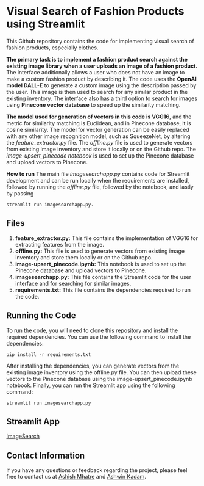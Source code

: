 # Visual Search of Fashion Products using Streamlit

This Github repository contains the code for implementing visual search of fashion products, especially clothes. 

**The primary task is to implement a fashion product search against the existing image library when a user uploads an image of a fashion product.** 
The interface additionally allows a user who does not have an image to make a custom fashion product by describing it. The code uses the **OpenAI model DALL-E** to generate a custom image using the description passed by the user. This image is then used to search for any similar product in the existing inventory. The interface also has a third option to search for images using **Pinecone vector database** to speed up the similarity matching.

**The model used for generation of vectors in this code is VGG16**, and the metric for similarity matching is Euclidean, and in Pinecone database, it is cosine similarity. The model for vector generation can be easily replaced with any other image recognition model, such as SqueezeNet, by altering the _feature_extractor.py_ file. The _offline.py_ file is used to generate vectors from existing image inventory and store it locally or on the Github repo. The _image-upsert_pinecode notebook_ is used to set up the Pinecone database and upload vectors to Pinecone. 

**How to run**
The main file _imagesearchapp.py_ contains code for Streamlit development and can be run locally when the requirements are installed, followed by running the _offline.py_ file, followed by the notebook, and lastly by passing 
```
streamlit run imagesearchapp.py.
```

## Files
1. **feature_extractor.py:** This file contains the implementation of VGG16 for extracting features from the image.
2. **offline.py:** This file is used to generate vectors from existing image inventory and store them locally or on the Github repo.
3. **image-upsert_pinecode.ipynb:** This notebook is used to set up the Pinecone database and upload vectors to Pinecone.
4. **imagesearchapp.py:** This file contains the Streamlit code for the user interface and for searching for similar images.
5. **requirements.txt:** This file contains the dependencies required to run the code.

## Running the Code

To run the code, you will need to clone this repository and install the required dependencies. You can use the following command to install the dependencies:

```
pip install -r requirements.txt
```

After installing the dependencies, you can generate vectors from the existing image inventory using the offline.py file. You can then upload these vectors to the Pinecone database using the image-upsert_pinecode.ipynb notebook. Finally, you can run the Streamlit app using the following command:

```
streamlit run imagesearchapp.py
```
## Streamlit App

[ImageSearch](https://pyashishmhatre-imagesearchapp-imagesearchapp-01u1wm.streamlit.app/)

## Contact Information
If you have any questions or feedback regarding the project, please feel free to contact us at [Ashish Mhatre](https://www.linkedin.com/in/ashishmhatre927/) and [Ashwin Kadam](https://www.linkedin.com/in/ashwinkadam07/).
